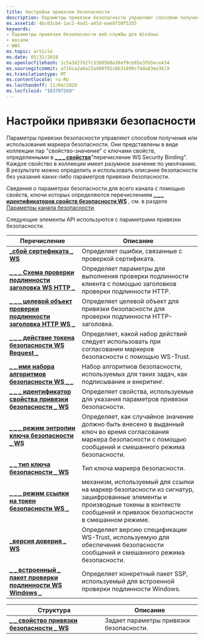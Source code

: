 ```yaml
---
title: Настройки привязки безопасности
description: Параметры привязки безопасности управляют способом получения или использования маркера безопасности.
ms.assetid: 4bc03cb4-1ac2-4ad1-a45d-eae8f50f5355
keywords:
- Параметры привязки безопасности веб-службы для Windows
- ввсапи
- WWS
ms.topic: article
ms.date: 05/31/2018
ms.openlocfilehash: 1c5a3d27627c3360560a38ef9cb85e3fb5ece434
ms.sourcegitcommit: a716ca2a6a22a400f02c6b31699cf4da83ee3619
ms.translationtype: MT
ms.contentlocale: ru-RU
ms.lasthandoff: 11/04/2020
ms.locfileid: "103797269"
---
```

# <a name="security-binding-settings"></a>Настройки привязки безопасности

Параметры привязки безопасности управляют способом получения или использования маркера безопасности. Они представлены в виде коллекции пар "свойство-значение" с ключами свойств, определенными в [**\_ \_ \_ свойстве**](/windows/desktop/api/WebServices/ns-webservices-ws_security_binding_property)"перечисление WS Security Binding". Каждое свойство в коллекции имеет разумное значение по умолчанию. В результате можно определить и использовать описание безопасности без указания каких-либо параметров привязки безопасности.


Сведения о параметрах безопасности для всего канала с помощью свойств, ключи которых определяются перечислением [**\_ \_ \_ идентификаторов свойств безопасности WS**](/windows/desktop/api/WebServices/ne-webservices-ws_security_property_id) , см. в разделе [Параметры канала безопасности](security-channel-settings.md).

Следующие элементы API используются с параметрами привязки безопасности.

| Перечисление                                                                          | Описание                                                                                                                                                       |
|--------------------------------------------------------------------------------------|-------------------------------------------------------------------------------------------------------------------------------------------------------------------|
| [**\_сбой сертификата \_ WS**](/windows/win32/api/webservices/ne-webservices-ws_value_type)                                         | Определяет ошибки, связанные с проверкой сертификата.                                                                                                               |
| [**\_ \_ \_ Схема проверки подлинности заголовка WS HTTP \_**](https://technet.microsoft.com/windows/dd401907(v=vs.60))                 | Определяет параметры для выполнения проверки подлинности клиента с помощью заголовков проверки подлинности HTTP.                                                                       |
| [**\_ \_ \_ целевой объект проверки подлинности заголовка HTTP WS \_**](/windows/desktop/api/WebServices/ne-webservices-ws_http_header_auth_target)                 | Определяет целевой объект для привязки безопасности для проверки подлинности HTTP-заголовка.                                                                                           |
| [**\_ \_ \_ действие токена безопасности WS Request \_**](/windows/desktop/api/WebServices/ne-webservices-ws_request_security_token_action)     | Определяет, какой набор действий следует использовать при согласовании маркеров безопасности с помощью WS-Trust.                                                                              |
| [**\_ \_ имя набора алгоритмов безопасности WS \_ \_**](/windows/desktop/api/WebServices/ne-webservices-ws_security_algorithm_suite_name)     | Набор алгоритмов безопасности, используемых для таких задач, как подписывание и енкритинг.                                                                                      |
| [**\_ \_ \_ идентификатор свойства привязки безопасности \_ WS**](/windows/desktop/api/WebServices/ne-webservices-ws_security_binding_property_id)       | Определяет свойства, используемые для указания параметров привязки безопасности.                                                                                              |
| [**\_ \_ \_ режим энтропии ключа безопасности \_ WS**](/windows/desktop/api/WebServices/ne-webservices-ws_security_key_entropy_mode)             | Определяет, как случайное значение должно быть внесено в выданный ключ во время согласования маркера безопасности с помощью сообщений и смешанного режима безопасности.                     |
| [**\_ \_ тип ключа безопасности \_ WS**](/windows/desktop/api/WebServices/ne-webservices-ws_security_key_type)                              | Тип ключа маркера безопасности.                                                                                                                                 |
| [**\_ \_ \_ режим ссылки на токен безопасности WS \_**](/windows/desktop/api/WebServices/ne-webservices-ws_security_token_reference_mode)     | механизм, используемый для ссылки на маркер безопасности из сигнатур, зашифрованные элементы и производные токены в контексте сообщений и привязок безопасности в смешанном режиме. |
| [**\_версия доверия \_ WS**](/windows/desktop/api/WebServices/ne-webservices-ws_trust_version)                                       | Определяет версию спецификации WS-Trust, используемую для обеспечения безопасности сообщений и смешанного режима безопасности.                                                              |
| [**\_ \_ встроенный \_ пакет проверки подлинности WS Windows \_**](/windows/desktop/api/WebServices/ne-webservices-ws_windows_integrated_auth_package) | Определяет конкретный пакет SSP, используемый для встроенной проверки подлинности Windows.                                                                                |



 



| Структура                                                               | Описание                                    |
|-------------------------------------------------------------------------|------------------------------------------------|
| [**\_ \_ свойство привязки безопасности \_ WS**](/windows/desktop/api/WebServices/ns-webservices-ws_security_binding_property) | Задает параметры привязки безопасности. |



 

 

 




